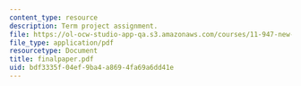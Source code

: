 ```yaml
---
content_type: resource
description: Term project assignment.
file: https://ol-ocw-studio-app-qa.s3.amazonaws.com/courses/11-947-new-century-cities-real-estate-digital-technology-and-design-fall-2004/bdf3335f04ef9ba4a8694fa69a6dd41e_finalpaper.pdf
file_type: application/pdf
resourcetype: Document
title: finalpaper.pdf
uid: bdf3335f-04ef-9ba4-a869-4fa69a6dd41e
---
```

